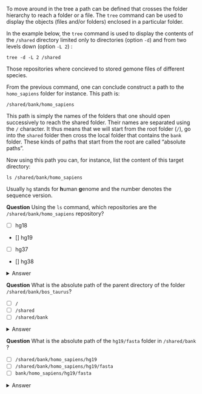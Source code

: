 To move around in the tree a path can be defined that crosses the folder hierarchy to reach a folder or a file.
The `tree` command can be used to display the objects (files and/or folders) enclosed in a particular folder.

In the example below, the `tree` command is used to display the contents of the `/shared` directory limited only to directories (option `-d`) and from two levels down (option `-L 2`) :

```
tree -d -L 2 /shared
```

Those repositories where concieved to stored gemone files of different species.

From the previous command, one can conclude construct a path to the `homo_sapiens` folder for instance. This path is:

```
/shared/bank/homo_sapiens
```

This path is simply the names of the folders that one should open successively to reach the shared folder.
Their names are separated using the `/` character. It thus means that we will start from the root folder (`/`), go into the `shared` folder  then cross the local folder that contains the `bank` folder. 
These kinds of paths that start from the root are called “absolute paths”. 

Now using this path you can, for instance, list the content of this target directory:

```
ls /shared/bank/homo_sapiens
```

Usually `hg` stands for **h**uman **g**enome and the number denotes the sequence version.

**Question** Using the `ls` command, which repositories are the `/shared/bank/homo_sapiens` repository?

- [ ] hg18
- [] hg19
- [ ] hg37
- [] hg38

<details>
<summary>Answer</summary>

hg19 and hg38

</details>


**Question** What is the absolute path of the parent directory of the folder `/shared/bank/bos_taurus`?

- [ ] `/`
- [ ] `/shared`
- [ ] `/shared/bank`

<details>
<summary>Answer</summary>

`/shared/bank`

</details>


**Question** What is the absolute path of the `hg19/fasta` folder in `/shared/bank` ?

- [ ] `/shared/bank/homo_sapiens/hg19`
- [ ] `/shared/bank/homo_sapiens/hg19/fasta`
- [ ] `bank/homo_sapiens/hg19/fasta`

<details>
<summary>Answer</summary>

`/shared/bank/homo_sapiens/hg19/fasta`

</details>
